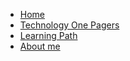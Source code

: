 <!-- _sidebar.md -->

* [Home](/)
* [Technology One Pagers](/techno/README.md)
* [Learning Path](/learn/README.md)
* [About me](/about-me.md)